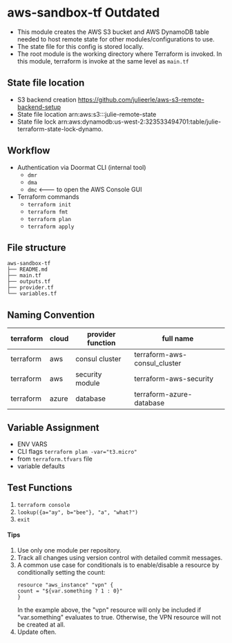 # aws-sandbox-tf  Outdated

- This module creates the AWS S3 bucket and AWS DynamoDB table needed to host remote state for other modules/configurations to use. 
- The state file for this config is stored locally.
- The root module is the working directory where Terraform is invoked. In this module, terraform is invoke at the same level as `main.tf`

## State file location

- S3 backend creation https://github.com/julieerle/aws-s3-remote-backend-setup
- State file location arn:aws:s3:::julie-remote-state
- State file lock arn:aws:dynamodb:us-west-2:323533494701:table/julie-terraform-state-lock-dynamo. 

## Workflow

- Authentication via Doormat CLI (internal tool)
  - `dmr`
  - `dma`
  - `dmc` <--- to open the AWS Console GUI
- Terraform commands
  - `terraform init`
  - `terraform fmt`
  - `terraform plan`
  - `terraform apply`

## File structure

```
aws-sandbox-tf
├── README.md
├── main.tf
├── outputs.tf
├── provider.tf
└── variables.tf
```

## Naming Convention

| terraform	| cloud | provider	function	| full name
|--------|--------|--------|--------|
|terraform	| aws	| consul cluster	| terraform-aws-consul_cluster
|terraform	| aws	| security module	| terraform-aws-security
|terraform	| azure	| database	| terraform-azure-database

## Variable Assignment
- ENV VARS 
- CLI flags `terraform plan -var="t3.micro"`
- from `terraform.tfvars` file
- variable defaults

## Test Functions
1. `terraform console`
2. `lookup({a="ay", b="bee"}, "a", "what?")`
3. `exit`

#### Tips
1. Use only one module per repository.
2. Track all changes using version control with detailed commit messages.
3. A common use case for conditionals is to enable/disable a resource by conditionally setting the count:
    ```
    resource "aws_instance" "vpn" {
    count = "${var.something ? 1 : 0}"
    }
    ```
    In the example above, the "vpn" resource will only be included if "var.something" evaluates to true. Otherwise, the VPN resource will not be created at all.
4. Update often.
